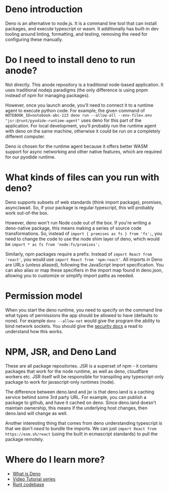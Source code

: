 # Deno introduction

Deno is an alternative to node.js. It is a command line tool that can install packages, and execute typescript or wasm. It additionally has built-in dev tooling around linting, formatting, and testing, removing the need for configuring these manually.

# Do I need to install deno to run anode?

Not directly. This anode repository is a traditional node-based application. It uses traditional nodejs paradigms (the only difference is using pnpm instead of npm for managing packages).

However, once you launch anode, you'll need to connect it to a runtime agent to execute python code. For example, the given command of `NOTEBOOK_ID=notebook-abc-123 deno run --allow-all --env-file=.env "jsr:@runt/pyodide-runtime-agent"` uses deno for this part of the application. For local development, you'll probably run the runtime agent with deno on the same machine, otherwise it could be run on a completely different computer.

Deno is chosen for the runtime agent because it offers better WASM support for async networking and other native features, which are required for our pyodide runtime.

# What kinds of files can you run with deno?

Deno supports subsets of web standards (think import package), promises, async/await. So, if your package is regular typescript, this will probably work out-of-the box.

However, deno won't run Node code out of the box. If you're writing a deno-native package, this means making a series of source code transformations. So, instead of `import { promises as fs } from 'fs';`, you need to change the code to use the node shim layer of deno, which would be `import * as fs from 'node:fs/promises';`

Similarly, npm packages require a prefix. Instead of `import React from 'react'`, you would use `import React from 'npm:react'`. All imports in Deno are URLs (unless aliased), following the JavaScript import specification. You can also alias or map these specifiers in the import map found in deno.json, allowing you to customize or simplify import paths as needed.

# Permission model

When you start the deno runtime, you need to specify on the command line what types of permissions the app should be allowed to have (defaults to none). For example `deno --allow-net` would give the program the ability to bind network sockets. You should give the [security docs](https://docs.deno.com/runtime/fundamentals/security/) a read to understand how this works.

# NPM, JSR, and Deno Land

These are all package repositories. JSR is a superset of npm - it contains packages that work for the node runtime, as well as deno, cloudflare workers etc. JSR itself will be responsible for transpiling any typescript-only package to work for javascript-only runtimes (node).

The difference between deno.land and jsr is that deno.land is a caching service behind some 3rd party URL. For example, you can publish a package to github, and have it cached on deno. Since deno.land doesn't maintain ownership, this means if the underlying host changes, then deno.land will change as well.

Another interesting thing that comes from deno understanding typescript is that we don't _need_ to bundle the imports. We can just `import React from https://esm.sh/react` (using the built in ecmascript standards) to pull the package remotely.

# Where do I learn more?

- [What is Deno](https://docs.deno.com/examples/what_is_deno/)
- [Video Tutorial series](https://www.youtube.com/watch?v=KPTOo4k8-GE&list=PLvvLnBDNuTEov9EBIp3MMfHlBxaKGRWTe&index=1)
- [Runt codebase](https://github.com/runtimed/runt)
